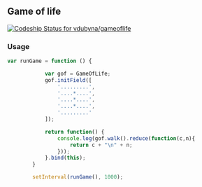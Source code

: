 ## Game of life

[ ![Codeship Status for vdubyna/gameoflife](https://codeship.io/projects/ebf33e10-0e84-0132-7b5c-26a091912784/status)](https://codeship.io/projects/32435)

### Usage

```javascript
var runGame = function () {

            var gof = GameOfLife;
            gof.initField([
                '.........',
                '....*....',
                '....*....',
                '....*....',
                '.........'
            ]);

            return function() {
                console.log(gof.walk().reduce(function(c,n){
                    return c + "\n" + n;
                }));
            }.bind(this);
        }

        setInterval(runGame(), 1000);
```
